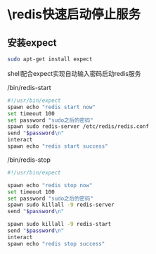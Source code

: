 # \redis快速启动停止服务

## 安装expect
```Bash
sudo apt-get install expect
```

shell配合expect实现自动输入密码启动redis服务

/bin/redis-start

```Bash
#!/usr/bin/expect
spawn echo "redis start now"
set timeout 100
set password "sudo之后的密码"
spawn sudo redis-server /etc/redis/redis.conf
send "$password\n"
interact
spawn echo "redis start success"
```


/bin/redis-stop

```Bash
#!/usr/bin/expect

spawn echo "redis stop now"
set timeout 100
set password "sudo之后的密码"
spawn sudo killall -9 redis-server
send "$password\n"

spawn sudo killall -9 redis-start
send "$password\n"
interact
spawn echo "redis stop success"

```

